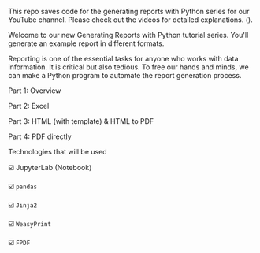 This repo saves code for the generating reports with Python series for our YouTube channel. Please check out the videos for detailed explanations. ().

Welcome to our new Generating Reports with Python tutorial series. You'll generate an example report in different formats.

Reporting is one of the essential tasks for anyone who works with data information. It is critical but also tedious. To free our hands and minds, we can make a Python program to automate the report generation process.


Part 1: Overview

Part 2: Excel

Part 3: HTML (with template) & HTML to PDF

Part 4: PDF directly



Technologies that will be used

☑️ JupyterLab (Notebook)

☑️ `pandas`

☑️ `Jinja2`

☑️ `WeasyPrint`

☑️ `FPDF`

